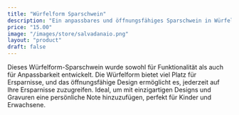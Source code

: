 ```yaml
---
title: "Würfelform Sparschwein"
description: "Ein anpassbares und öffnungsfähiges Sparschwein in Würfelform, ideal für die Personalisierung mit einzigartigen Designs."
price: "15.00"
image: "/images/store/salvadanaio.png"
layout: "product"
draft: false
---
```

Dieses Würfelform-Sparschwein wurde sowohl für Funktionalität als auch für Anpassbarkeit entwickelt. Die Würfelform bietet viel Platz für Ersparnisse, und das öffnungsfähige Design ermöglicht es, jederzeit auf Ihre Ersparnisse zuzugreifen. Ideal, um mit einzigartigen Designs und Gravuren eine persönliche Note hinzuzufügen, perfekt für Kinder und Erwachsene.
